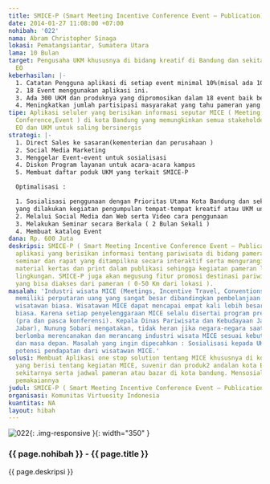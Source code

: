 ```yaml
---
title: SMICE-P (Smart Meeting Incentive Conference Event – Publication)
date: 2014-01-27 11:08:00 +07:00
nohibah: '022'
nama: Abram Christopher Sinaga
lokasi: Pematangsiantar, Sumatera Utara
lama: 10 Bulan
target: Pengusaha UKM khususnya di bidang kreatif di Bandung dan sekitarnya serta
  EO
keberhasilan: |-
  1. Catatan Pengguna aplikasi di setiap event minimal 10%(misal ada 1000 pengunjung yang menggunakan minimal 100 orang ) di awal dan 30% di akhir program
  2. 18 Event menggunakan aplikasi ini.
  3. Ada 300 UKM dan produknya yang dipromosikan dalam 18 event baik berupa gambar atau video roduk atau iklan produk
  4. Meningkatkan jumlah partisipasi masyarakat yang tahu pameran yang disediakan untuk mereka oleh pemerintah( Ukuran, perbandingan pengunjung acara pemerintah yang sama dengan tahun sebelumnya) yaitu minimal 10.000 orang pengguna aplikasi secara keseluruhan
tipe: Aplikasi seluler yang berisikan informasi seputar MICE ( Meeting, Incentive,
  Conference,Event ) di kota Bandung yang memungkinkan semua stakeholder yaitu pemerintah,
  EO dan UKM untuk saling bersinergis
strategi: |-
  1. Direct Sales ke sasaran(kementerian dan perusahaan )
  2. Social Media Marketing
  3. Menggelar Event-event untuk sosialisasi
  4. Diskon Program layanan untuk acara-acara kampus
  5. Membuat daftar poduk UKM yang terkait SMICE-P

  Optimalisasi :

  1. Sosialisasi penggunaan dengan Prioritas Utama Kota Bandung dan sekitarnya (Kab.Bandung,Cimahi,Garut,Tasikmalaya,Ciwidey,Sumedang)
  yang dilakukan kegiatan pengumpulan tempat-tempat kreatif atau UKM untuk dimasukkan ke dalam informasi saat meeting( agar wisatawan MICE lebih tertarik untuk berbelanja ) misal : Saung Mang Udjo, keripik Mak Icih dan Chocodot.
  2. Melalui Social Media dan Web serta Video cara penggunaan
  3. Melakukan Seminar secara Berkala ( 2 Bulan Sekali )
  4. Membuat katalog Event
dana: Rp. 600 Juta
deskripsi: SMICE-P ( Smart Meeting Incentive Conference Event – Publication ) adalah
  aplikasi yang berisikan informasi tentang pariwisata di bidang pameran , konferensi,
  seminar dan rapat yang ditampilkna secara interaktif serta mengurangi penggunaan
  material kertas dan print dalam publikasi sehingga kegiatan pameran lebih ramah
  lingkungan. SMICE-P juga akan megusung fitur promosi destinasi pariwisata dan UKM
  yang bisa diakses dari pameran ( 0-50 Km dari lokasi ).
masalah: 'Industri wisata MICE (Meetings, Incentive Travel, Conventions, dan Exhibitions)
  memiliki perputaran uang yang sangat besar dibandingkan pembelanjaan yang dikeluarkan
  wisatawan biasa. Wisatawan MICE dapat mencapai empat kali lebih besar dari wisatawan
  biasa. Karena setiap penyelenggaraan MICE selalu disertai program pre and post conference
  (pra dan pasca konferensi). Kepala Dinas Pariwisata dan Kebudayaan Jawa Barat (Disparbud
  Jabar), Nunung Sobari mengatakan, tidak heran jika negara-negara saat ini mulai
  berlomba merencanakan dan merancang industri wisata MICE sesuai kebutuhan masa kini
  dan masa depan. Masalah yang ingin dipecahkan : Sosialisasi kepada UKM untuk mengakses
  potensi pendapatan dari wisatawan MICE.'
solusi: Membuat Aplikasi one stop solution tentang MICE khususnya di kota Bandung
  yang berisi tentang kegiatan MICE, suvenir dan produk2 andalan kota Bandung dan
  sekitarnya serta jadwal pameran atau bazar di kota bandung. Mensosialisasikan cara
  pemakaiannya
judul: SMICE-P ( Smart Meeting Incentive Conference Event – Publication )
organisasi: Komunitas Virtuosity Indonesia
kuantitas: NA
layout: hibah
---
```


![022](/static/img/hibahcms/022.png){: .img-responsive }{: width="350" }

### {{ page.nohibah }} - {{ page.title }}

{{ page.deskripsi }}
